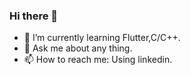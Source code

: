 ### Hi there 👋

- 🌱 I’m currently learning Flutter,C/C++.
- 💬 Ask me about any thing.
- 📫 How to reach me: Using linkedin.
